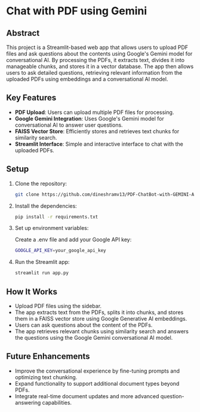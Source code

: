 
# Chat with PDF using Gemini

## Abstract
This project is a Streamlit-based web app that allows users to upload PDF files and ask questions about the contents using Google's Gemini model for conversational AI. By processing the PDFs, it extracts text, divides it into manageable chunks, and stores it in a vector database. The app then allows users to ask detailed questions, retrieving relevant information from the uploaded PDFs using embeddings and a conversational AI model.

## Key Features
- **PDF Upload**: Users can upload multiple PDF files for processing.
- **Google Gemini Integration**: Uses Google's Gemini model for conversational AI to answer user questions.
- **FAISS Vector Store**: Efficiently stores and retrieves text chunks for similarity search.
- **Streamlit Interface**: Simple and interactive interface to chat with the uploaded PDFs.

## Setup
1. Clone the repository:
   ```bash
   git clone https://github.com/dineshramv13/PDF-ChatBot-with-GEMINI-AI
2. Install the dependencies:
   ```bash
   pip install -r requirements.txt
3. Set up environment variables:

   Create a .env file and add your Google API key:
   ```bash
   GOOGLE_API_KEY=your_google_api_key

4. Run the Streamlit app:
   ```bash
   streamlit run app.py

## **How It Works**
- Upload PDF files using the sidebar.
- The app extracts text from the PDFs, splits it into chunks, and stores them in a FAISS vector store using Google Generative AI embeddings.
- Users can ask questions about the content of the PDFs.
- The app retrieves relevant chunks using similarity search and answers the questions using the Google Gemini conversational AI model.

## **Future Enhancements**
- Improve the conversational experience by fine-tuning prompts and optimizing text chunking.
- Expand functionality to support additional document types beyond PDFs.
- Integrate real-time document updates and more advanced question-answering capabilities.
   

